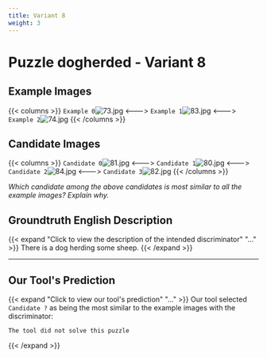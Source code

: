 ```yaml
---
title: Variant 8
weight: 3
---
```


# Puzzle dogherded - Variant 8

## Example Images
{{< columns >}}
`Example 0`![73.jpg](/natscene-data/images/73.jpg)
<--->
`Example 1`![83.jpg](/natscene-data/images/83.jpg)
<--->
`Example 2`![74.jpg](/natscene-data/images/74.jpg)
{{< /columns >}}

## Candidate Images
{{< columns >}}
`Candidate 0`![81.jpg](/natscene-data/images/81.jpg)
<--->
`Candidate 1`![80.jpg](/natscene-data/images/80.jpg)
<--->
`Candidate 2`![84.jpg](/natscene-data/images/84.jpg)
<--->
`Candidate 3`![82.jpg](/natscene-data/images/82.jpg)
{{< /columns >}}

*Which candidate among the above candidates is most similar to all the example images? Explain why.*

## Groundtruth English Description

{{< expand "Click to view the description of the intended discriminator" "..." >}}
There is a dog herding some sheep.
{{< /expand >}}

---



## Our Tool's Prediction

{{< expand "Click to view our tool's prediction" "..." >}}
Our tool selected `Candidate ?` as being the most similar to the example images with the discriminator:
```plaintext
The tool did not solve this puzzle
```
{{< /expand >}}

